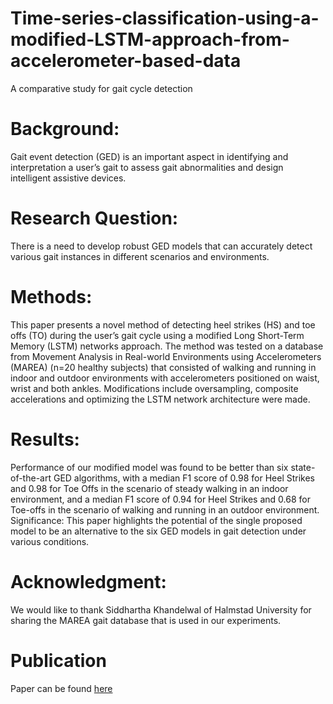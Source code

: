 # Time-series-classification-using-a-modified-LSTM-approach-from-accelerometer-based-data
A comparative study for gait cycle detection

# Background: 
Gait event detection (GED) is an important aspect in identifying and interpretation a user’s gait to assess gait abnormalities and design intelligent assistive devices.

# Research Question: 
There is a need to develop robust GED models that can accurately detect various gait instances in different scenarios and environments. 

# Methods: 
This paper presents a novel method of detecting heel strikes (HS) and toe offs (TO) during the user’s gait cycle using a modified Long Short-Term Memory (LSTM) networks approach. The method was tested on a database from Movement Analysis in Real-world Environments using Accelerometers (MAREA) (n=20 healthy subjects) that consisted of walking and running in indoor and outdoor environments with accelerometers positioned on waist, wrist and both ankles. Modifications include oversampling, composite accelerations and optimizing the LSTM network architecture were made. 

# Results: 
Performance of our modified model was found to be better than six state-of-the-art GED algorithms, with a median F1 score of 0.98 for Heel Strikes and 0.98 for Toe Offs in the scenario of steady walking in an indoor environment, and a median F1 score of 0.94 for Heel Strikes and 0.68 for Toe-offs in the scenario of walking and running in an outdoor environment. 
Significance: This paper highlights the potential of the single proposed model to be an alternative to the six GED models in gait detection under various conditions.

# Acknowledgment:
We would like to thank Siddhartha Khandelwal of Halmstad University for sharing the MAREA gait database that is used in our experiments.

# Publication
Paper can be found [here](https://doi.org/10.1016/j.gaitpost.2019.09.007)
